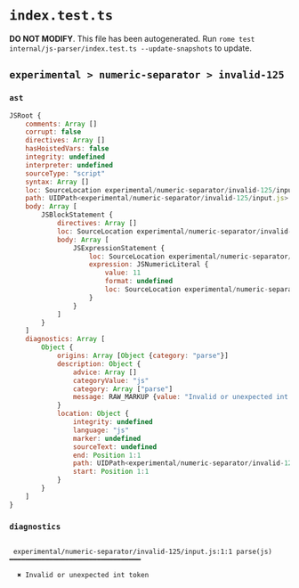 # `index.test.ts`

**DO NOT MODIFY**. This file has been autogenerated. Run `rome test internal/js-parser/index.test.ts --update-snapshots` to update.

## `experimental > numeric-separator > invalid-125`

### `ast`

```javascript
JSRoot {
	comments: Array []
	corrupt: false
	directives: Array []
	hasHoistedVars: false
	integrity: undefined
	interpreter: undefined
	sourceType: "script"
	syntax: Array []
	loc: SourceLocation experimental/numeric-separator/invalid-125/input.js 1:0-2:0
	path: UIDPath<experimental/numeric-separator/invalid-125/input.js>
	body: Array [
		JSBlockStatement {
			directives: Array []
			loc: SourceLocation experimental/numeric-separator/invalid-125/input.js 1:0-1:6
			body: Array [
				JSExpressionStatement {
					loc: SourceLocation experimental/numeric-separator/invalid-125/input.js 1:1-1:5
					expression: JSNumericLiteral {
						value: 11
						format: undefined
						loc: SourceLocation experimental/numeric-separator/invalid-125/input.js 1:1-1:5
					}
				}
			]
		}
	]
	diagnostics: Array [
		Object {
			origins: Array [Object {category: "parse"}]
			description: Object {
				advice: Array []
				categoryValue: "js"
				category: Array ["parse"]
				message: RAW_MARKUP {value: "Invalid or unexpected int token"}
			}
			location: Object {
				integrity: undefined
				language: "js"
				marker: undefined
				sourceText: undefined
				end: Position 1:1
				path: UIDPath<experimental/numeric-separator/invalid-125/input.js>
				start: Position 1:1
			}
		}
	]
}
```

### `diagnostics`

```

 experimental/numeric-separator/invalid-125/input.js:1:1 parse(js) ━━━━━━━━━━━━━━━━━━━━━━━━━━━━━━━━━

  ✖ Invalid or unexpected int token


```
